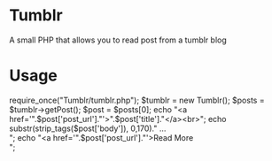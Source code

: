Tumblr
======

A small PHP that allows you to read post from a tumblr blog

Usage
=====
require_once("Tumblr/tumblr.php");
$tumblr = new Tumblr();
$posts = $tumblr->getPost();
$post = $posts[0];
echo "<a href='".$post['post_url']."'>".$post['title']."</a><br>";
echo substr(strip_tags($post['body']), 0,170)." ...<br/>";
echo "<a href='".$post['post_url']."'>Read More</a><br>";
